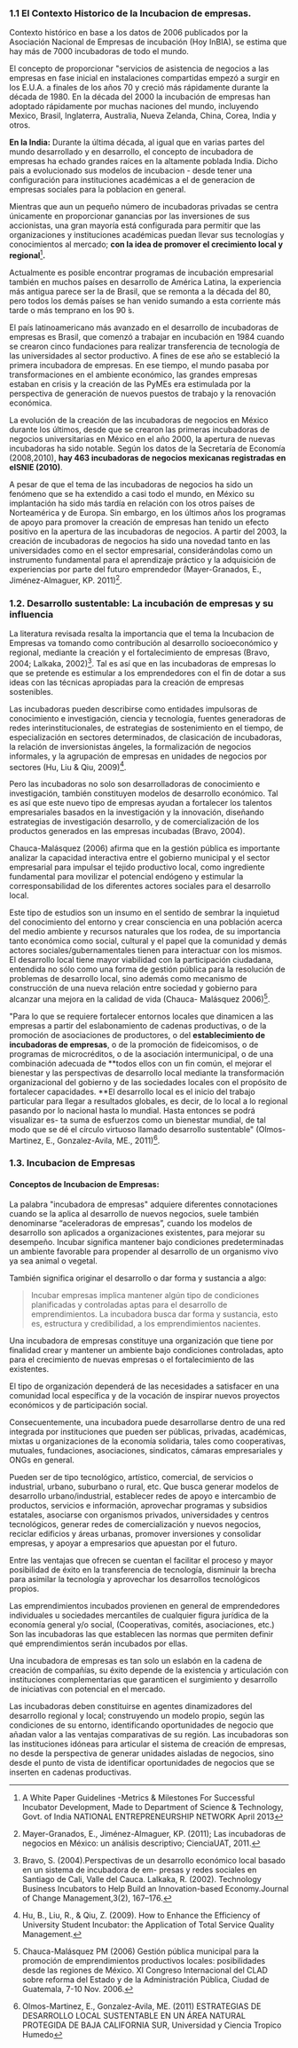 ### 1.1 El Contexto Historico de la Incubacion de empresas.

Contexto histórico en base a los datos de 2006 publicados por la Asociación Nacional de Empresas de incubación \(Hoy InBIA\), se estima que hay más de 7000 incubadoras de todo el mundo.

El concepto de proporcionar "servicios de asistencia de negocios a las empresas en fase inicial en instalaciones compartidas empezó a surgir en los E.U.A. a finales de los años 70 y creció más rápidamente durante la década de 1980. En la década del 2000 la incubación de empresas han adoptado rápidamente por muchas naciones del mundo, incluyendo Mexico, Brasil, Inglaterra, Australia, Nueva Zelanda, China, Corea, India y otros.

**En la India:** Durante la última década, al igual que en varias partes del mundo desarrollado y en desarrollo, el concepto de incubadora de empresas ha echado grandes raíces en la altamente poblada India. Dicho pais a evolucionado sus modelos de incubacion - desde tener una configuración para instituciones académicas a el de generacion de empresas sociales para la poblacion en general.

Mientras que aun un pequeño número de incubadoras privadas se centra únicamente en proporcionar ganancias por las inversiones de sus accionistas, una gran mayoría está configurada para permitir que las organizaciones y instituciones académicas puedan llevar sus tecnologías y conocimientos al mercado; **con la idea de promover el crecimiento local y regional**[^1]**.**

Actualmente es posible encontrar programas de incubación empresarial también en muchos países en desarrollo de América Latina, la experiencia más antigua parece ser la de Brasil, que se remonta a la década del 80, pero todos los demás países se han venido sumando a esta corriente más tarde o más temprano en los 90 ́s.

El país latinoamericano más avanzado en el desarrollo de incubadoras de empresas es Brasil, que comenzó a trabajar en incubación en 1984 cuando se crearon cinco fundaciones para realizar transferencia de tecnología de las universidades al sector productivo. A fines de ese año se estableció la primera incubadora de empresas. En ese tiempo, el mundo pasaba por transformaciones en el ambiente económico, las grandes empresas estaban en crisis y la creación de las PyMEs era estimulada por la perspectiva de generación de nuevos puestos de trabajo y la renovación económica.

La evolución de la creación de las incubadoras de negocios en México durante los últimos, desde que se crearon las primeras incubadoras de negocios universitarias en México en el año 2000, la apertura de nuevas incubadoras ha sido notable. Según los datos de la Secretaría de Economía \(2008,2010\), **hay 463 incubadoras de negocios mexicanas registradas en elSNIE \(2010\)**.

A pesar de que el tema de las incubadoras de negocios ha sido un fenómeno que se ha extendido a casi todo el mundo, en México su implantación ha sido más tardía en relación con los otros países de Norteamérica y de Europa. Sin embargo, en los últimos años los programas de apoyo para promover la creación de empresas han tenido un efecto positivo en la apertura de las incubadoras de negocios. A partir del 2003, la creación de incubadoras de negocios ha sido una novedad tanto en las universidades como en el sector empresarial, considerándolas como un instrumento fundamental para el aprendizaje práctico y la adquisición de experiencias por parte del futuro emprendedor \(Mayer-Granados, E., Jiménez-Almaguer, KP. 2011\)[^2].

### 1.2. Desarrollo sustentable: La incubación de empresas y su influencia

La literatura revisada resalta la importancia que el tema la Incubacion de Empresas va tomando como contribución al desarrollo socioeconómico y regional, mediante la creación y el fortalecimiento de empresas \(Bravo, 2004; Lalkaka, 2002\)[^3]. Tal es así que en las incubadoras de empresas lo que se pretende es estimular a los emprendedores con el fin de dotar a sus ideas con las técnicas apropiadas para la creación de empresas sostenibles.

Las incubadoras pueden describirse como entidades impulsoras de conocimiento e investigación, ciencia y tecnología, fuentes generadoras de redes interinstitucionales, de estrategias de sostenimiento en el tiempo, de especialización en sectores determinados, de clasicación de incubadoras, la relación de inversionistas ángeles, la formalización de negocios informales, y la agrupación de empresas en unidades de negocios por sectores \(Hu, Liu & Qiu, 2009\)[^4].

Pero las incubadoras no solo son desarrolladoras de conocimiento e investigación, también constituyen modelos de desarrollo económico. Tal es así que este nuevo tipo de empresas ayudan a fortalecer los talentos empresariales basados en la investigación y la innovación, diseñando estrategias de investigación desarrollo, y de comercialización de los productos generados en las empresas incubadas \(Bravo, 2004\).

Chauca-Malásquez \(2006\) afirma que en la gestión pública es importante analizar la capacidad interactiva entre el gobierno municipal y el sector empresarial para impulsar el tejido productivo local, como ingrediente fundamental para movilizar el potencial endógeno y estimular la corresponsabilidad de los diferentes actores sociales para el desarrollo local.

Este tipo de estudios son un insumo en el sentido de sembrar la inquietud del conocimiento del entorno y crear consciencia en una población acerca del medio ambiente y recursos naturales que los rodea, de su importancia tanto económica como social, cultural y el papel que la comunidad y demás actores sociales/gubernamentales tienen para interactuar con los mismos. El desarrollo local tiene mayor viabilidad con la participación ciudadana, entendida no sólo como una forma de gestión pública para la resolución de problemas de desarrollo local, sino además como mecanismo de construcción de una nueva relación entre sociedad y gobierno para alcanzar una mejora en la calidad de vida \(Chauca- Malásquez 2006\)[^5].

"Para lo que se requiere fortalecer entornos locales que dinamicen a las empresas a partir del eslabonamiento de cadenas productivas, o de la promoción de asociaciones de productores, o del **establecimiento de incubadoras de empresas**, o de la promoción de fideicomisos, o de programas de microcréditos, o de la asociación intermunicipal, o de una combinación adecuada de **todos ellos con un fin común, el mejorar el bienestar y las perspectivas de desarrollo local mediante la transformación organizacional del gobierno y de las sociedades locales con el propósito de fortalecer capacidades. **El desarrollo local es el inicio del trabajo particular para llegar a resultados globales, es decir, de lo local a lo regional pasando por lo nacional hasta lo mundial. Hasta entonces se podrá visualizar es- ta suma de esfuerzos como un bienestar mundial, de tal modo que se dé el círculo virtuoso llamado desarrollo sustentable" \(Olmos-Martinez, E., Gonzalez-Avila, ME., 2011\)[^6].

### 1.3. Incubacion de Empresas

#### Conceptos de Incubacion de Empresas:

La palabra "incubadora de empresas" adquiere diferentes connotaciones cuando se la aplica al desarrollo de nuevos negocios, suele también denominarse “aceleradoras de empresas”, cuando los modelos de desarrollo son aplicados a organizaciones existentes, para mejorar su desempeño. Incubar significa mantener bajo condiciones predeterminadas un ambiente favorable para propender al desarrollo de un organismo vivo ya sea animal o vegetal.

También significa originar el desarrollo o dar forma y sustancia a algo:

> Incubar empresas implica mantener algún tipo de condiciones planificadas y controladas aptas para el desarrollo de emprendimientos. La incubadora busca dar forma y sustancia, esto es, estructura y credibilidad, a los emprendimientos nacientes.

Una incubadora de empresas constituye una organización que tiene por finalidad crear y mantener un ambiente bajo condiciones controladas, apto para el crecimiento de nuevas empresas o el fortalecimiento de las existentes.

El tipo de organización dependerá de las necesidades a satisfacer en una comunidad local específica y de la vocación de inspirar nuevos proyectos económicos y de participación social.

Consecuentemente, una incubadora puede desarrollarse dentro de una red integrada por instituciones que pueden ser públicas, privadas, académicas, mixtas u organizaciones de la economía solidaria, tales como cooperativas, mutuales, fundaciones, asociaciones, sindicatos, cámaras empresariales y ONGs en general.

Pueden ser de tipo tecnológico, artístico, comercial, de servicios o industrial, urbano, suburbano o rural, etc. Que busca generar modelos de desarrollo urbano/industrial, establecer redes de apoyo e intercambio de productos, servicios e información, aprovechar programas y subsidios estatales, asociarse con organismos privados, universidades y centros tecnológicos, generar redes de comercialización y nuevos negocios, reciclar edificios y áreas urbanas, promover inversiones y consolidar empresas, y apoyar a empresarios que apuestan por el futuro.

Entre las ventajas que ofrecen se cuentan el facilitar el proceso y mayor posibilidad de éxito en la transferencia de tecnología, disminuir la brecha para asimilar la tecnología y aprovechar los desarrollos tecnológicos propios.

Las emprendimientos incubados provienen en general de emprendedores individuales u sociedades mercantiles de cualquier figura jurídica de la economía general y/o social, \(Cooperativas, comités, asociaciones, etc.\) Son las incubadoras las que establecen las normas que permiten definir qué emprendimientos serán incubados por ellas.

Una incubadora de empresas es tan solo un eslabón en la cadena de creación de compañías, su éxito depende de la existencia y articulación con instituciones complementarias que garanticen el surgimiento y desarrollo de iniciativas con potencial en el mercado.

Las incubadoras deben constituirse en agentes dinamizadores del desarrollo regional y local; construyendo un modelo propio, según las condiciones de su entorno, identificando oportunidades de negocio que añadan valor a las ventajas comparativas de su región. Las incubadoras son las instituciones idóneas para articular el sistema de creación de empresas, no desde la perspectiva de generar unidades aisladas de negocios, sino desde el punto de vista de identificar oportunidades de negocios que se inserten en cadenas productivas.



[^1]: A White Paper Guidelines -Metrics & Milestones For Successful Incubator Development, Made to Department of Science & Technology, Govt. of India NATIONAL ENTREPRENEURSHIP NETWORK April 2013

[^2]: Mayer-Granados, E., Jiménez-Almaguer, KP. \(2011\); Las incubadoras de negocios en México: un análisis descriptivo; CienciaUAT, 2011.

[^3]: Bravo, S. \(2004\).Perspectivas de un desarrollo económico local basado en un sistema de incubadora de em- presas y redes sociales en Santiago de Cali, Valle del Cauca. Lalkaka, R. \(2002\). Technology Business Incubators to Help Build an Innovation-based Economy.Journal of Change Management,3\(2\), 167–176.

[^4]: Hu, B., Liu, R., & Qiu, Z. \(2009\). How to Enhance the Efficiency of University Student Incubator: the Application of Total Service Quality Management.

[^5]: Chauca-Malásquez PM \(2006\) Gestión pública municipal para la promoción de emprendimientos productivos locales: posibilidades desde las regiones de México. XI Congreso Internacional del CLAD sobre reforma del Estado y de la Administración Pública, Ciudad de Guatemala, 7-10 Nov. 2006.

[^6]: Olmos-Martinez, E., Gonzalez-Avila, ME. \(2011\) ESTRATEGIAS DE DESARROLLO LOCAL SUSTENTABLE EN UN ÁREA NATURAL PROTEGIDA DE BAJA CALIFORNIA SUR, Universidad y Ciencia Tropico Humedo
